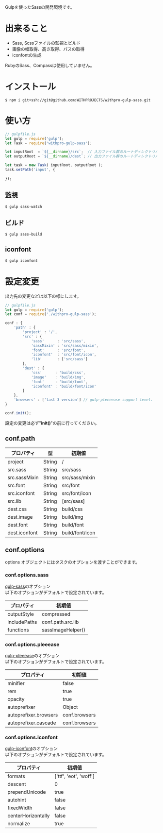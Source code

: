 Gulpを使ったSassの開発環境です。  

# 出来ること

- Sass, Scssファイルの監視とビルド
- 画像の幅取得、高さ取得、パスの取得
- iconfontの生成

RubyのSass、Compassは使用していません。

# インストール

```
$ npm i git+ssh://git@github.com:WITHPROJECTS/withpro-gulp-sass.git
```

# 使い方

```js
// gulpfile.js
let gulp = require('gulp');
let Task = require('withpro-gulp-sass');

let inputRoot  = `${__dirname}/src`;  // 入力ファイル群のルートディレクトリパス
let outputRoot = `${__dirname}/dest`; // 出力ファイル群のルートディレクトリパス

let task = new Task( inputRoot, outputRoot );
task.setPath('input', {
    
});
```

## 監視
```bash
$ gulp sass-watch
```

## ビルド

```bash
$ gulp sass-build
```

## iconfont

```bash
$ gulp iconfont
```

# 設定変更

出力先の変更などは以下の様にします。

```js
// gulpfile.js
let gulp = require('gulp');
let conf = require('./withpro-gulp-sass');

conf : {
    'path' : {
        'project' : '/',
        'src' : {
            'sass'      : 'src/sass',
            'sassMixin' : 'src/sass/mixin',
            'font'      : 'src/font',
            'iconfont'  : 'src/font/icon',
            'lib'       : ['src/sass']
        },
        'dest' : {
            'css'      : 'build/css',
            'image'    : 'build/img',
            'font'     : 'build/font',
            'iconfont' : 'build/font/icon'
        }
    },
    'browsers' : ['last 3 version'] // gulp-pleeeease support level.
}

conf.init();
```

設定の変更は必ず"**init()**"の前に行ってください。

## conf.path

| プロパティ    | 型            | 初期値          |
|---------------|---------------|-----------------|
| project       | String        | /               |
| src.sass      | String        | src/sass        |
| src.sassMixin | String        | src/sass/mixin  |
| src.font      | String        | src/font        |
| src.iconfont  | String        | src/font/icon   |
| src.lib       | String<Array> | [src/sass]      |
| dest.css      | String        | build/css       |
| dest.image    | String        | build/img       |
| dest.font     | String        | build/font      |
| dest.iconfont | String        | build/font/icon |

## conf.options 

options オブジェクトにはタスクのオプションを渡すことができます。

### conf.options.sass

[gulp-sass](https://www.npmjs.com/package/gulp-sass)のオプション  
以下のオプションがデフォルトで設定されています。

| プロパティ   | 初期値            |
|--------------|-------------------|
| outputStyle  | compressed        |
| includePaths | conf.path.src.lib |
| functions    | sassImageHelper() |

### conf.options.pleeease

[gulp-pleeease](https://www.npmjs.com/package/gulp-pleeease)のオプション  
以下のオプションがデフォルトで設定されています。

| プロパティ            | 初期値        |
|-----------------------|---------------|
| minifier              | false         |
| rem                   | true          |
| opacity               | true          |
| autoprefixer          | Object        |
| autoprefixer.browsers | conf.browsers |
| autoprefixer.cascade  | conf.browsers |

### conf.options.iconfont

[gulp-iconfont](https://www.npmjs.com/package/gulp-iconfont)のオプション  
以下のオプションがデフォルトで設定されています。

| プロパティ         | 初期値                 |
|--------------------|------------------------|
| formats            | ['ttf', 'eot', 'woff'] |
| descent            | 0                      |
| prependUnicode     | true                   |
| autohint           | false                  |
| fixedWidth         | false                  |
| centerHorizontally | false                  |
| normalize          | true                   |
